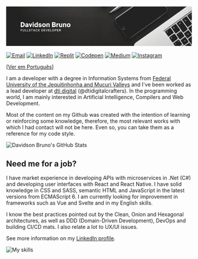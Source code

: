 ![Header](header.png)

[![Email](https://img.shields.io/badge/Email-0078D4?style=flat-square&logo=microsoft-outlook&logoColor=white)](<davidsonbruno@outlook.com>)
[![LinkedIn](https://img.shields.io/badge/LinkedIn-0077B5?style=flat-square&logo=linkedin&logoColor=white)](https://www.linkedin.com/in/davidsonbrsilva/)
[![Replit](https://img.shields.io/badge/replit-667881?style=flat-square&logo=replit&logoColor=white)](https://replit.com/@davidsonbrsilva)
[![Codepen](https://img.shields.io/badge/Codepen-000000?style=flat-square&logo=codepen&logoColor=white)](https://codepen.io/davidsonbrsilva)
[![Medium](https://img.shields.io/badge/Medium-12100E?style=flat-square&logo=medium&logoColor=white)](https://medium.com/@davidsonbrsilva)
[![Instagram](https://img.shields.io/badge/Instagram-E4405F?style=flat-square&logo=instagram&logoColor=white)](https://www.instagram.com/davidsonbrsilva/)

[[Ver em Português](README.pt-br.md)]

I am a developer with a degree in Information Systems from [Federal University of the Jequitinhonha and Mucuri Valleys]() and I've been worked as a lead developer at [dti digital](https://www.dtidigital.com.br/) (@dtidigitalcrafters). In the programming world, I am mainly interested in Artificial Intelligence, Compilers and Web Development.

Most of the content on my Github was created with the intention of learning or reinforcing some knowledge, therefore, the most relevant works with which I had contact will not be here. Even so, you can take them as a reference for my code style.

![Davidson Bruno's GitHub Stats](https://github-readme-stats.vercel.app/api?username=davidsonbrsilva&hide=contribs&count_private=true&show_icons=true&theme=codeSTACKr)

## Need me for a job?

 I have market experience in developing APIs with microservices in .Net (C#) and developing user interfaces with React and React Native. I have solid knowledge in CSS and SASS, semantic HTML and JavaScript in the latest versions from ECMAScript 6. I am currently looking for improvement in frameworks such as Vue and Svelte and in my English skills.

I know the best practices pointed out by the Clean, Onion and Hexagonal architectures, as well as DDD (Domain-Driven Development), DevOps and building CI/CD mats. I also relate a lot to UX/UI issues.

See more information on my [LinkedIn profile](https://www.linkedin.com/in/davidsonbrsilva/).

![My skills](https://skillicons.dev/icons?i=cs,cpp,py,php,dotnet,html,css,sass,js,ts,react,vue,vite,jest,laravel,mysql,sqlite,docker,git,github,ai,ps,xd,figma,vscode,visualstudio,azure,unity,linux,bash)
